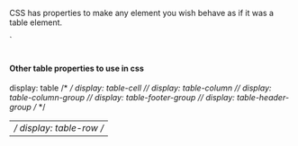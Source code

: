 CSS has properties to make any element you wish behave as if it was a table element.

`<section style="display: table;"> <header style="display: table-row;"> <div style="display: table-cell;"></div> <div style="display: table-cell;"></div> <div style="display: table-cell;"></div> </header> <div style="display: table-row;"> <div style="display: table-cell;"></div> <div style="display: table-cell;"></div> <div style="display: table-cell;"></div> </div> </section>

#### Other table properties to use in css

display: table /* <table> */ display: table-cell /* <td> */ display: table-row /* <tr> */ display: table-column /* <col> */
display: table-column-group /* <colgroup> */
display: table-footer-group /* <tfoot> */ 
display: table-header-group /* <thead> */